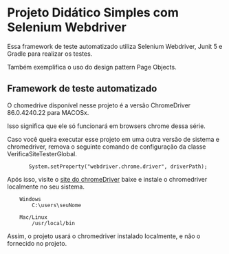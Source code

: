 # Projeto Didático Simples com Selenium Webdriver

Essa framework de teste automatizado utiliza Selenium Webdriver, Junit 5 e Gradle para realizar 
os testes. 

Também exemplifica o uso do design pattern Page Objects. 

## Framework de teste automatizado

O chomedrive disponível nesse projeto é a versão ChromeDriver 86.0.4240.22 para MACOSx.

Isso significa que ele só funcionará em browsers chrome dessa série. 

Caso você queira executar esse projeto em uma outra versão de sistema e chromedriver, 
remova o seguinte comando de configuração da classe VerificaSiteTesterGlobal.

           System.setProperty("webdriver.chrome.driver", driverPath);
           
Após isso, visite o [site do chromeDriver](https://sites.google.com/a/chromium.org/chromedriver/) baixe e instale o chromedriver localmente no seu sistema. 

        Windows
        	C:\users\seuNome
        
        Mac/Linux
        	/usr/local/bin

Assim, o projeto usará o chromedriver instalado localmente, e não o fornecido no projeto. 